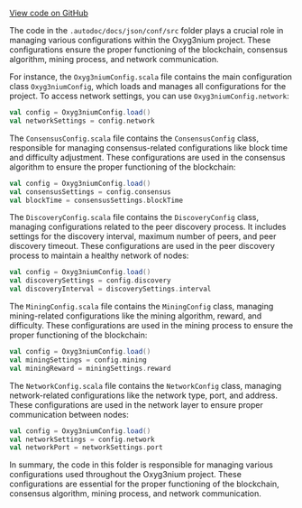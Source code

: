[View code on GitHub](https://github.com/alephium/alephium/.autodoc/docs/json/conf)

The code in the `.autodoc/docs/json/conf/src` folder plays a crucial role in managing various configurations within the Oxyg3nium project. These configurations ensure the proper functioning of the blockchain, consensus algorithm, mining process, and network communication.

For instance, the `Oxyg3niumConfig.scala` file contains the main configuration class `Oxyg3niumConfig`, which loads and manages all configurations for the project. To access network settings, you can use `Oxyg3niumConfig.network`:

```scala
val config = Oxyg3niumConfig.load()
val networkSettings = config.network
```

The `ConsensusConfig.scala` file contains the `ConsensusConfig` class, responsible for managing consensus-related configurations like block time and difficulty adjustment. These configurations are used in the consensus algorithm to ensure the proper functioning of the blockchain:

```scala
val config = Oxyg3niumConfig.load()
val consensusSettings = config.consensus
val blockTime = consensusSettings.blockTime
```

The `DiscoveryConfig.scala` file contains the `DiscoveryConfig` class, managing configurations related to the peer discovery process. It includes settings for the discovery interval, maximum number of peers, and peer discovery timeout. These configurations are used in the peer discovery process to maintain a healthy network of nodes:

```scala
val config = Oxyg3niumConfig.load()
val discoverySettings = config.discovery
val discoveryInterval = discoverySettings.interval
```

The `MiningConfig.scala` file contains the `MiningConfig` class, managing mining-related configurations like the mining algorithm, reward, and difficulty. These configurations are used in the mining process to ensure the proper functioning of the blockchain:

```scala
val config = Oxyg3niumConfig.load()
val miningSettings = config.mining
val miningReward = miningSettings.reward
```

The `NetworkConfig.scala` file contains the `NetworkConfig` class, managing network-related configurations like the network type, port, and address. These configurations are used in the network layer to ensure proper communication between nodes:

```scala
val config = Oxyg3niumConfig.load()
val networkSettings = config.network
val networkPort = networkSettings.port
```

In summary, the code in this folder is responsible for managing various configurations used throughout the Oxyg3nium project. These configurations are essential for the proper functioning of the blockchain, consensus algorithm, mining process, and network communication.
